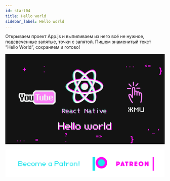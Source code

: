 ```yaml
---
id: start04
title: Hello world
sidebar_label: Hello world
---
```

Открываем проект App.js и выпиливаем из него всё не нужное, подсвеченные запятые, точки с запятой. Пишем знаменитый текст “Hello World”, сохраняем и готово!

[![Hello world](/img/start/04.gif)](https://youtu.be/has8w-mzVSM)

[![Become a Patron!](/img/logo/patreon.png)](https://www.patreon.com/bePatron?u=31769291)
